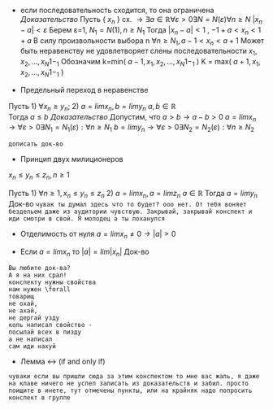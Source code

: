 
- если последовательность сходится, то она ограничена
_Доказательство_ 
	Пусть { $x_n$ } сх. $\rightarrow \exists a \in \mathbb R \forall ε > 0 \exists N = N(ε) \forall n \geq N$ 
$|x_n-a|<ε$
Берем ε=1, $N_1=N(1), n \geq N_1$
Тогда $|x_n-a|<1$ , $-1+a<x_n<1+a$
В силу произвольности выбора n
$\forall n \geq N_1, a-1< x_n < a+1$ 
Может быть неравенству не удовлетворяет слены последовательности $x_1,x_2,...,x_N1-_1$ 
Обозначим k=min( $a-1,x_1,x_2,...,x_N1-_1$ )
K = max( $a+1,x_1,x_2,...,x_N1-_1$ )

-   Предельный переход в неравенстве

Пусть 1) $\forall x_n \geq y_n;$
2) $a=lim x_n, b=lim y_n$
$a,b \in \mathbb R$  
Тогда $a \leq b$ 
_Доказательство_ 
Допустим, что $a>b \rightarrow a-b>0$
$a=lim x_n \rightarrow \forall ε>0 \exists N_1=N_1(ε): \forall n \geq N_1$
$b=lim y_n \rightarrow \forall ε>0 \exists N_2=N_2(ε): \forall n \geq N_2$



`дописать док-во`

- Принцип двух милиционеров

$x_n \leq y_n \leq z_n, n \geq 1$

Пусть 1) $\forall n \geq 1, x_n \leq y_n \leq z_n$
2) $a=lim x_n, a=lim z_n$
$a \in \mathbb R$
Тогда $a=lim y_n$
Док-во
`чувак ты думал здесь что то будет? ооо нет. От тебя воняет бездельем даже из аудитории чувствую. Закрывай, закрывай конспект и иди смотри в свой. Я молодец а ты лоханулся`


- Отделимость от нуля
$a=lim x_n \ne 0 \rightarrow |a|>0$

- Если $a = lim x_n$ то $|a|=lim|x_n|$ 
Док-во

```
Вы любите док-ва?
А я на них срал!
конспекту нужны свойства
нам нужен \forall
товарищ
не охай,
не ахай,
не дергай узду
коль написал свойство -
посылай всех в пизду
а не написал 
сам иди нахуй
```

- Лемма
$\leftrightarrow$ (if and only if)

`чуваки если вы пришли сюда за этим конспектом то мне вас жаль, я даже на клаве ничего не успел записать из доказательств и забил. просто поищите в инете, тут отмечены пункты, или на крайняк надо попросить конспект в группе`